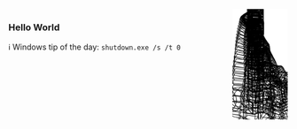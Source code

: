 <img alt="Physics is fun!" align="right" src="tower_drop.svg" width="100px">

### Hello World

ℹ️ Windows tip of the day: `shutdown.exe /s /t 0`
